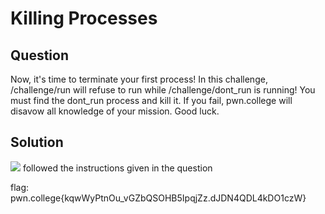 # Killing Processes
## Question
Now, it's time to terminate your first process! In this challenge, /challenge/run will refuse to run while /challenge/dont_run is running! You must find the dont_run process and kill it. If you fail, pwn.college will disavow all knowledge of your mission. Good luck.


## Solution
![](/images/2.jpg)
followed the instructions given in the question

flag: pwn.college{kqwWyPtnOu_vGZbQSOHB5IpqjZz.dJDN4QDL4kDO1czW}
